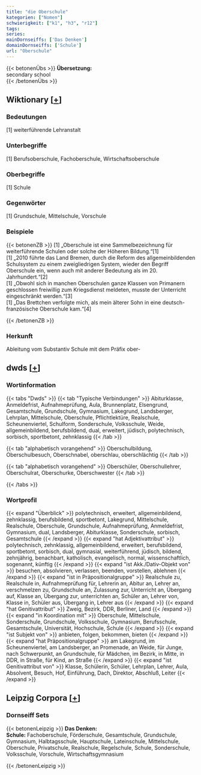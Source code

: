 ```yaml
---
title: "die Oberschule"
kategorien: ["Nomen"]
schwierigkeit: ["k1", "h3", "r12"]
tags:
series:
mainDornseiffs: ['Das Denken']
domainDornseiffs: ['Schule']
url: "Oberschule"
---
```


{{< betonenÜbs >}}
**Übersetzung:**  
secondary school  
{{< /betonenÜbs >}}

## Wiktionary [[+](https://de.wiktionary.org/wiki/Oberschule)]

### Bedeutungen
[1] weiterführende Lehranstalt  

### Unterbegriffe
[1] Berufsoberschule, Fachoberschule, Wirtschaftsoberschule  

### Oberbegriffe
[1] Schule  

### Gegenwörter
[1] Grundschule, Mittelschule, Vorschule  

### Beispiele
{{< betonenZB >}}
[1] „Oberschule ist eine Sammelbezeichnung für weiterführende Schulen oder solche der Höheren Bildung.“[1]  
[1] „2010 führte das Land Bremen, durch die Reform des allgemeinbildenden Schulsystem zu einem zweigliedrigen System, wieder den Begriff Oberschule ein, wenn auch mit anderer Bedeutung als im 20. Jahrhundert.“[2]  
[1] „Obwohl sich in manchen Oberschulen ganze Klassen von Primanern geschlossen freiwillig zum Kriegsdienst meldeten, musste der Unterricht eingeschränkt werden.“[3]  
[1] „Das Brettchen verfolgte mich, als mein älterer Sohn in eine deutsch-französische Oberschule kam.“[4]  

{{< /betonenZB >}}
### Herkunft
Ableitung vom Substantiv Schule mit dem Präfix ober-  



## dwds [[+](https://www.dwds.de/wb/Oberschule)]

### Wortinformation
{{< tabs "Dwds" >}}
{{< tab "Typische Verbindungen" >}}
Abiturklasse, Anmeldefrist, Aufnahmeprüfung, Aula, Brunnenplatz, Elsengrund, Gesamtschule, Grundschule, Gymnasium, Lakegrund, Landsberger, Lehrplan, Mittelschule, Oberschule, Pflichtlektüre, Realschule, Scheunenviertel, Schulform, Sonderschule, Volksschule, Weide, allgemeinbildend, berufsbildend, dual, erweitert, jüdisch, polytechnisch, sorbisch, sportbetont, zehnklassig
{{< /tab >}}

{{< tab "alphabetisch vorangehend" >}}
Oberschulbildung, Oberschulbesuch, Oberschnabel, oberschlau, oberschlächtig
{{< /tab >}}

{{< tab "alphabetisch vorangehend" >}}
Oberschüler, Oberschullehrer, Oberschulrat, Oberschurke, Oberschwester
{{< /tab >}}

{{< /tabs >}}

### Wortprofil
{{< expand "Überblick" >}} polytechnisch, erweitert, allgemeinbildend, zehnklassig, berufsbildend, sportbetont, Lakegrund, Mittelschule, Realschule, Oberschule, Grundschule, Aufnahmeprüfung, Anmeldefrist, Gymnasium, dual, Landsberger, Abiturklasse, Sonderschule, sorbisch, Gesamtschule {{< /expand >}}
{{< expand "hat Adjektivattribut" >}} polytechnisch, zehnklassig, allgemeinbildend, erweitert, berufsbildend, sportbetont, sorbisch, dual, gymnasial, weiterführend, jüdisch, bildend, zehnjährig, benachbart, katholisch, evangelisch, normal, wissenschaftlich, sogenannt, künftig {{< /expand >}}
{{< expand "ist Akk./Dativ-Objekt von" >}} besuchen, absolvieren, verlassen, beenden, vorstellen, ablehnen {{< /expand >}}
{{< expand "ist in Präpositionalgruppe" >}} Realschule zu, Realschule in, Aufnahmeprüfung für, Lehrerin an, Abitur an, Lehrer an, verschmelzen zu, Grundschule an, Zulassung zur, Unterricht an, Übergang auf, Klasse an, Übergang zur, unterrichten an, Schüler an, Lehrer von, Klasse in, Schüler aus, Übergang in, Lehrer aus {{< /expand >}}
{{< expand "hat Genitivattribut" >}} Zweig, Bezirk, DDR, Berliner, Land {{< /expand >}}
{{< expand "in Koordination mit" >}} Oberschule, Mittelschule, Sonderschule, Grundschule, Volksschule, Gymnasium, Berufsschule, Gesamtschule, Universität, Hochschule, Schule {{< /expand >}}
{{< expand "ist Subjekt von" >}} anbieten, folgen, bekommen, bieten {{< /expand >}}
{{< expand "hat Präpositionalgruppe" >}} am Lakegrund, im Scheunenviertel, am Landsberger, an Promenade, an Weide, für Junge, nach Schwerpunkt, an Grundschule, für Mädchen, im Bezirk, in Mitte, in DDR, in Straße, für Kind, an Straße {{< /expand >}}
{{< expand "ist Genitivattribut von" >}} Klasse, Schülerin, Schüler, Lehrplan, Lehrer, Aula, Absolvent, Besuch, Hof, Einführung, Dach, Direktor, Abschluß, Leiter {{< /expand >}}

## Leipzig Corpora [[+](https://corpora.uni-leipzig.de/en/res?word=Oberschule&corpusId=deu_newscrawl-public_2018)]

### Dornseiff Sets
{{< betonenLeipzig >}}
**Das Denken:**  
**Schule:** Fachoberschule, Förderschule, Gesamtschule, Grundschule, Gymnasium, Halbtagsschule, Hauptschule, Lateinschule, Mittelschule, Oberschule, Privatschule, Realschule, Regelschule, Schule, Sonderschule, Volksschule, Vorschule, Wirtschaftsgymnasium  

{{< /betonenLeipzig >}}
